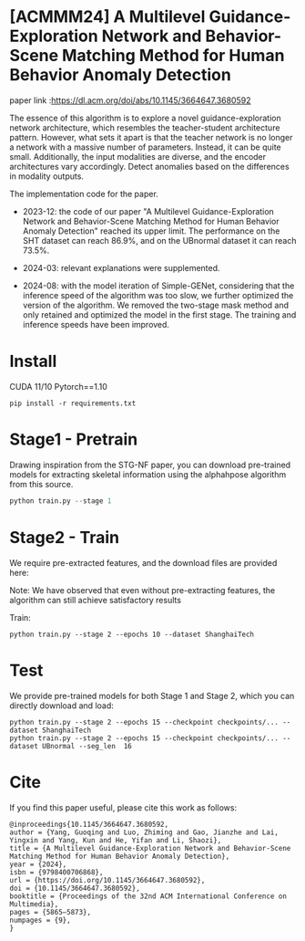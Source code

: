 

# \[ACMMM24\] A Multilevel Guidance-Exploration Network and Behavior-Scene Matching Method for Human Behavior Anomaly Detection

paper link :https://dl.acm.org/doi/abs/10.1145/3664647.3680592

The essence of this algorithm is to explore a novel guidance-exploration network architecture, which resembles the teacher-student architecture pattern. However, what sets it apart is that the teacher network is no longer a network with a massive number of parameters. Instead, it can be quite small. Additionally, the input modalities are diverse, and the encoder architectures vary accordingly. Detect anomalies based on the differences in modality outputs.



The implementation code for the paper.

- 2023-12: the code of our paper "A Multilevel Guidance-Exploration Network and Behavior-Scene Matching Method for Human Behavior Anomaly Detection" reached its upper limit. The performance on the SHT dataset can reach 86.9%, and on the UBnormal dataset it can reach 73.5%.

- 2024-03: relevant explanations were supplemented.

- 2024-08: with the model iteration of Simple-GENet, considering that the inference speed of the algorithm was too slow, we further optimized the version of the algorithm. We removed the two-stage mask method and only retained and optimized the model in the first stage. The training and inference speeds have been improved.

# Install

 CUDA 11/10 Pytorch==1.10

```
pip install -r requirements.txt
```



# Stage1 - Pretrain 

Drawing inspiration from the STG-NF paper, you can download pre-trained models for extracting skeletal information using the alphahpose algorithm from this source.

```python
python train.py --stage 1 
```



# Stage2 - Train 

We require pre-extracted features, and the download files are provided here:

Note: We have observed that even without pre-extracting features, the algorithm can still achieve satisfactory results

Train:

```
python train.py --stage 2 --epochs 10 --dataset ShanghaiTech 
```

# Test 

We provide pre-trained models for both Stage 1 and Stage 2, which you can directly download and load:

```
python train.py --stage 2 --epochs 15 --checkpoint checkpoints/... --dataset ShanghaiTech
python train.py --stage 2 --epochs 15 --checkpoint checkpoints/... --dataset UBnormal --seg_len  16 
```



# Cite

If you find this paper useful, please cite this work as follows:

```
@inproceedings{10.1145/3664647.3680592,
author = {Yang, Guoqing and Luo, Zhiming and Gao, Jianzhe and Lai, Yingxin and Yang, Kun and He, Yifan and Li, Shaozi},
title = {A Multilevel Guidance-Exploration Network and Behavior-Scene Matching Method for Human Behavior Anomaly Detection},
year = {2024},
isbn = {9798400706868},
url = {https://doi.org/10.1145/3664647.3680592},
doi = {10.1145/3664647.3680592},
booktitle = {Proceedings of the 32nd ACM International Conference on Multimedia},
pages = {5865–5873},
numpages = {9},
}
```

